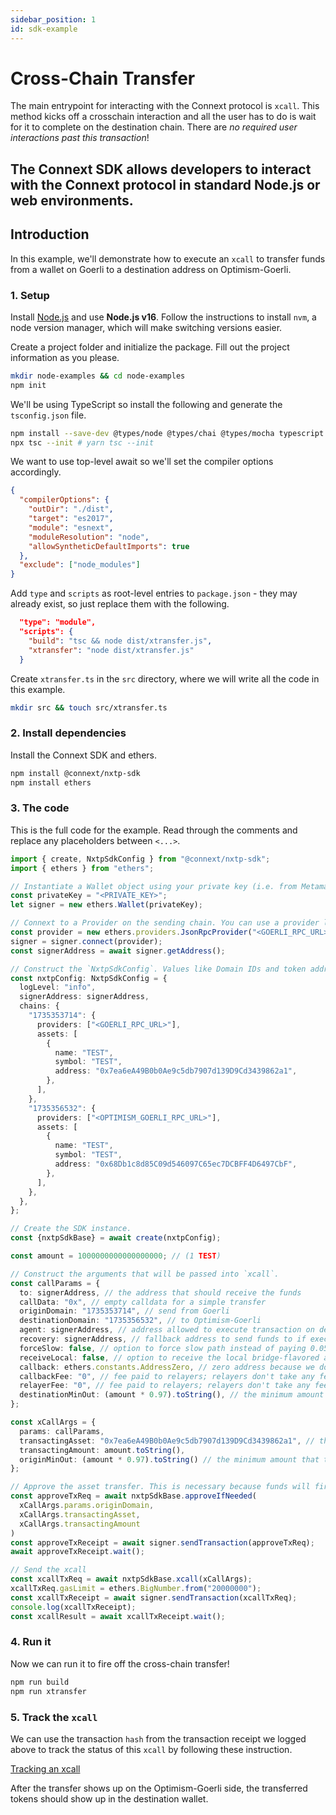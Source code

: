 ```yaml
---
sidebar_position: 1
id: sdk-example
---
```


# Cross-Chain Transfer

The main entrypoint for interacting with the Connext protocol is `xcall`. This method kicks off a crosschain interaction and all the user has to do is wait for it to complete on the destination chain. There are *no required user interactions past this transaction*!

The Connext SDK allows developers to interact with the Connext protocol in standard Node.js or web environments.
--- 

## Introduction

In this example, we'll demonstrate how to execute an `xcall` to transfer funds from a wallet on Goerli to a destination address on Optimism-Goerli.

### 1. Setup

Install [Node.js](https://nodejs.dev/en/learn/how-to-install-nodejs/) and use **Node.js v16**. Follow the instructions to install `nvm`, a node version manager, which will make switching versions easier.

Create a project folder and initialize the package. Fill out the project information as you please.

```bash npm2yarn
mkdir node-examples && cd node-examples
npm init
```

We'll be using TypeScript so install the following and generate the `tsconfig.json` file.

```bash npm2yarn
npm install --save-dev @types/node @types/chai @types/mocha typescript 
npx tsc --init # yarn tsc --init
```

We want to use top-level await so we'll set the compiler options accordingly.

```json title="tsconfig.json"
{
  "compilerOptions": {
    "outDir": "./dist",
    "target": "es2017",
    "module": "esnext",
    "moduleResolution": "node",
    "allowSyntheticDefaultImports": true
  },
  "exclude": ["node_modules"]
}
```

Add `type` and `scripts` as root-level entries to `package.json` - they may already exist, so just replace them with the following.

```json title="package.json"
  "type": "module",
  "scripts": {
    "build": "tsc && node dist/xtransfer.js",
    "xtransfer": "node dist/xtransfer.js"
  }
```

Create `xtransfer.ts` in the `src` directory, where we will write all the code in this example.

```bash
mkdir src && touch src/xtransfer.ts
```

### 2. Install dependencies

Install the Connext SDK and ethers.

```bash npm2yarn
npm install @connext/nxtp-sdk
npm install ethers
```

### 3. The code

This is the full code for the example. Read through the comments and replace any placeholders between `<...>`.

```ts title="src/xtransfer.ts"
import { create, NxtpSdkConfig } from "@connext/nxtp-sdk";
import { ethers } from "ethers";

// Instantiate a Wallet object using your private key (i.e. from Metamask) and use it as a Signer.
const privateKey = "<PRIVATE_KEY>";
let signer = new ethers.Wallet(privateKey);

// Connext to a Provider on the sending chain. You can use a provider like Infura (https://infura.io/) or Alchemy (https://www.alchemy.com/).
const provider = new ethers.providers.JsonRpcProvider("<GOERLI_RPC_URL>");
signer = signer.connect(provider);
const signerAddress = await signer.getAddress();

// Construct the `NxtpSdkConfig`. Values like Domain IDs and token addresses are already filled in for you. You can reference these in the "Resources" tab of the docs. 
const nxtpConfig: NxtpSdkConfig = {
  logLevel: "info",
  signerAddress: signerAddress,
  chains: {
    "1735353714": {
      providers: ["<GOERLI_RPC_URL>"],
      assets: [
        {
          name: "TEST",
          symbol: "TEST",
          address: "0x7ea6eA49B0b0Ae9c5db7907d139D9Cd3439862a1",
        },
      ],
    },
    "1735356532": {
      providers: ["<OPTIMISM_GOERLI_RPC_URL>"],
      assets: [
        {
          name: "TEST",
          symbol: "TEST",
          address: "0x68Db1c8d85C09d546097C65ec7DCBFF4D6497CbF",
        },
      ],
    },
  },
};

// Create the SDK instance.
const {nxtpSdkBase} = await create(nxtpConfig);

const amount = 1000000000000000000; // (1 TEST)

// Construct the arguments that will be passed into `xcall`.
const callParams = {
  to: signerAddress, // the address that should receive the funds
  callData: "0x", // empty calldata for a simple transfer
  originDomain: "1735353714", // send from Goerli
  destinationDomain: "1735356532", // to Optimism-Goerli
  agent: signerAddress, // address allowed to execute transaction on destination side in addition to relayers
  recovery: signerAddress, // fallback address to send funds to if execution fails on destination side
  forceSlow: false, // option to force slow path instead of paying 0.05% fee on fast liquidity transfers
  receiveLocal: false, // option to receive the local bridge-flavored asset instead of the adopted asset
  callback: ethers.constants.AddressZero, // zero address because we don't expect a callback
  callbackFee: "0", // fee paid to relayers; relayers don't take any fees on testnet
  relayerFee: "0", // fee paid to relayers; relayers don't take any fees on testnet
  destinationMinOut: (amount * 0.97).toString(), // the minimum amount that the user will accept due to slippage from the StableSwap pool (3% here)
};

const xCallArgs = {
  params: callParams,
  transactingAsset: "0x7ea6eA49B0b0Ae9c5db7907d139D9Cd3439862a1", // the Goerli Test Token
  transactingAmount: amount.toString(), 
  originMinOut: (amount * 0.97).toString() // the minimum amount that the user will accept due to slippage from the StableSwap pool (3% here)
};

// Approve the asset transfer. This is necessary because funds will first be sent to the Connext contract before being bridged.
const approveTxReq = await nxtpSdkBase.approveIfNeeded(
  xCallArgs.params.originDomain,
  xCallArgs.transactingAsset,
  xCallArgs.transactingAmount
)
const approveTxReceipt = await signer.sendTransaction(approveTxReq);
await approveTxReceipt.wait();

// Send the xcall
const xcallTxReq = await nxtpSdkBase.xcall(xCallArgs);
xcallTxReq.gasLimit = ethers.BigNumber.from("20000000"); 
const xcallTxReceipt = await signer.sendTransaction(xcallTxReq);
console.log(xcallTxReceipt);
const xcallResult = await xcallTxReceipt.wait();
```

### 4. Run it

Now we can run it to fire off the cross-chain transfer!

```bash npm2yarn
npm run build
npm run xtransfer
```

### 5. Track the `xcall`

We can use the transaction `hash` from the transaction receipt we logged above to track the status of this `xcall` by following these instruction.

[Tracking an xcall](../xcall-status)

After the transfer shows up on the Optimism-Goerli side, the transferred tokens should show up in the destination wallet.
